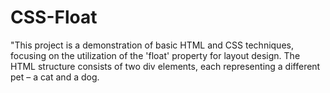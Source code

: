 # CSS-Float
"This project is a demonstration of basic HTML and CSS techniques, focusing on the utilization of the 'float' property for layout design. The HTML structure consists of two div elements, each representing a different pet – a cat and a dog.
